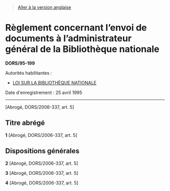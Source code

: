 > [Aller à la version anglaise](/en/Regulations/Statutory%20Orders%20and%20Regulations/95/199.md)

# Règlement concernant l’envoi de documents à l’administrateur général de la Bibliothèque nationale

**DORS/95-199**

Autorités habilitantes : 
- [LOI SUR LA BIBLIOTHÈQUE NATIONALE](/fr/Lois/Lois%20révisées%20du%20Canada/N/N-12.md)

Date d'enregistrement : 25 avril 1995

----------


[Abrogé, DORS/2006-337, art. 5]



## Titre abrégé


**1** [Abrogé, DORS/2006-337, art. 5]




## Dispositions générales


**2** [Abrogé, DORS/2006-337, art. 5]



**3** [Abrogé, DORS/2006-337, art. 5]



**4** [Abrogé, DORS/2006-337, art. 5]



